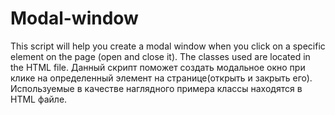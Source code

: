 # Modal-window

This script will help you create a modal window when you click on a specific element on the page (open and close it). The classes used are located in the HTML file.
Данный скрипт поможет создать модальное окно при клике на определенный элемент на странице(открыть и закрыть его). Используемые в качестве наглядного примера классы находятся в HTML файле. 